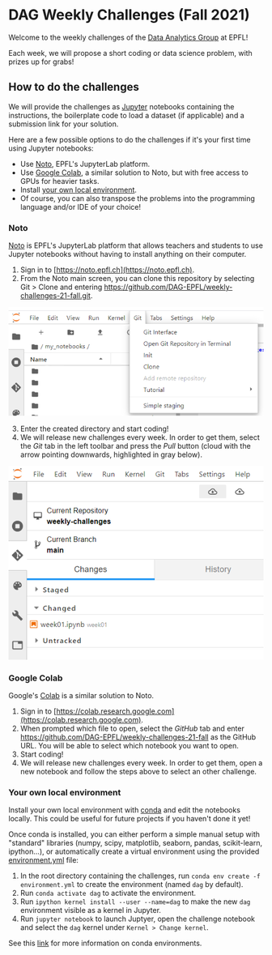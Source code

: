 # DAG Weekly Challenges (Fall 2021)

Welcome to the weekly challenges of the <a href="https://dag-epfl.ch/">Data Analytics Group</a> at EPFL!

Each week, we will propose a short coding or data science problem, with prizes up for grabs!


## How to do the challenges

We will provide the challenges as <a href="https://jupyter.org/">Jupyter</a> notebooks containing the instructions, the boilerplate code to load a dataset (if applicable) and a submission link for your solution. 

Here are a few possible options to do the challenges if it's your first time using Jupyter notebooks: 
  - Use [Noto](#noto), EPFL's JupyterLab platform.
  - Use [Google Colab](#google-colab), a similar solution to Noto, but with free access to GPUs for heavier tasks.
  - Install [your own local environment](#your-own-local-environment).
  - Of course, you can also transpose the problems into the programming language and/or IDE of your choice!


### Noto

<a href="https://noto.epfl.ch">Noto</a> is EPFL's JupyterLab platform that allows teachers and students to use Jupyter notebooks without having to install anything on their computer.

1. Sign in to [https://noto.epfl.ch](https://noto.epfl.ch).
2. From the Noto main screen, you can clone this repository by selecting Git > Clone and entering https://github.com/DAG-EPFL/weekly-challenges-21-fall.git.

![Noto step 2](readme_files/noto_step2.png "Noto step 2")

3. Enter the created directory and start coding!
4. We will release new challenges every week. In order to get them, select the *Git* tab in the left toolbar and press the *Pull* button (cloud with the arrow pointing downwards, highlighted in gray below). 

![Noto step 4](readme_files/noto_step4.png "Noto step 4")


### Google Colab

Google's <a href="https://colab.research.google.com/">Colab</a> is a similar solution to Noto. 

1. Sign in to [https://colab.research.google.com](https://colab.research.google.com).
2. When prompted which file to open, select the *GitHub* tab and enter https://github.com/DAG-EPFL/weekly-challenges-21-fall as the GitHub URL. You will be able to select which notebook you want to open.
3. Start coding!
4. We will release new challenges every week. In order to get them, open a new notebook and follow the steps above to select an other challenge.


### Your own local environment

Install your own local environment with <a href="https://docs.conda.io/en/latest/">conda</a> and edit the notebooks locally. This could be useful for future projects if you haven't done it yet!

Once conda is installed, you can either perform a simple manual setup with "standard" libraries (numpy, scipy, matplotlib, seaborn, pandas, scikit-learn, ipython...), or automatically create a virtual environment using the provided [environment.yml](environment.yml) file:

1. In the root directory containing the challenges, run `conda env create -f environment.yml` to create the environment (named `dag` by default).
2. Run `conda activate dag` to activate the environment.
3. Run `ipython kernel install --user --name=dag` to make the new `dag` environment visible as a kernel in Jupyter.
4. Run `jupyter notebook` to launch Juptyer, open the challenge notebook and select the `dag` kernel under `Kernel > Change kernel`.

 See this <a href="https://docs.conda.io/projects/conda/en/latest/user-guide/tasks/manage-environments.html#creating-an-environment-from-an-environment-yml-file">link</a> for more information on conda environments.
 